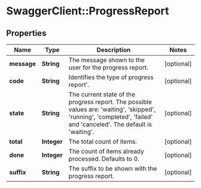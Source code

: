 # SwaggerClient::ProgressReport

## Properties
Name | Type | Description | Notes
------------ | ------------- | ------------- | -------------
**message** | **String** | The message shown to the user for the progress report. | [optional] 
**code** | **String** | Identifies the type of progress report&#39;. | [optional] 
**state** | **String** | The current state of the progress report. The possible values are: &#39;waiting&#39;, &#39;skipped&#39;, &#39;running&#39;, &#39;completed&#39;, &#39;failed&#39; and &#39;canceled&#39;. The default is &#39;waiting&#39;. | [optional] 
**total** | **Integer** | The total count of items. | [optional] 
**done** | **Integer** | The count of items already processed. Defaults to 0. | [optional] 
**suffix** | **String** | The suffix to be shown with the progress report. | [optional] 


